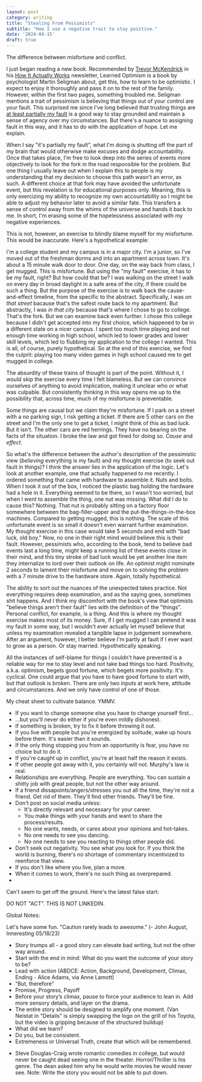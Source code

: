 ```yaml
---
layout: post
category: writing
title: "Stealing From Pessimists"
subtitle: "How I use a negative trait to stay positive."
date: '2024-04-15'
draft: true
---
```


The difference between misfortune and conflict.

I just began reading a new book. Recommended by [Trevor McKendrick](https://www.trevormckendrick.com/) in his [How It Actually Works](https://ckarchive.com/b/mvu7h5hgpnnvxbv5oo45wie9vo0qqb3) newsletter, Learned Optimism is a book by psychologist Martin Seligman about, get this, how to learn to be optimistic. I expect to enjoy it thoroughly and pass it on to the rest of the family. However, within the first two pages, something troubled me. Seligman mentions a trait of pessimism is believing that things out of your control are your fault. This surprised me since I've long believed that trusting things are [at least partially my fault](https://campbellseventeen.substack.com/p/seek-the-blame) is a good way to stay grounded and maintain a sense of agency over my circumstances. But there's a nuance to assigning fault in this way, and it has to do with the application of hope. Let me explain. 

When I say "it's partially my fault", what I'm doing is shutting off the part of my brain that would otherwise make excuses and dodge accountability. Once that takes place, I'm free to look deep into the series of events more objectively to look for the fork in the road responsible for the problem. But one thing I usually leave out when I explain this to people is my understanding that my decision to choose this path wasn't an error, as such. A different choice at that fork may have avoided the unfortunate event, but this revelation is for educational purposes only. Meaning, this is only exercizing my ability to recognize my own accountability so I might be able to adjust my behavior later to avoid a similar fate. This transfers a sense of control away from the whims of the universe and hands it back to me. In short, I'm erasing some of the hopelessness associated with my negative experiences.

This is not, however, an exercise to blindly blame myself for my misfortune. This would be inaccurate. Here's a hypothetical example: 

I'm a college student and my campus is in a major city. I'm a junior, so I've moved out of the freshman dorms and into an apartment across town. It's about a 15 minute walk door to door. One day, on the way back from class, I get mugged. This is misfortune. But using the "my fault" exercise, it has to be my fault, right? But how could that be? I was walking on the street I walk on every day in broad daylight in a safe area of the city, if there could be such a thing. But the purpose of the exercise is to walk back the cause-and-effect timeline, from the specific to the abstract. Specifically, I was _on that street_ bacause that's the safest route back to my apartment. But abstractly, I was _in that city_ because that's where I chose to go to college. That's the fork. But we can examine back even further. I chose this college because I didn't get accepted into my first choice, which happened to be in a different state on a nicer campus. I spent too much time playing and not enough time working in high school, which led to lower grades and lower skill levels, which led to flubbing my application to the college I wanted. This is all, of course, purely hypothetical. So at the end of this exercise, we find the culprit: playing too many video games in high school caused me to get mugged in college. 

The absurdity of these trains of thought is part of the point. Without it, I would skip the exercise every time I felt blameless. But we can convince ourselves of anything to avoid implication, making it unclear who or what was culpable. But consistently thinking in this way opens me up to the possibility that, across time, much of my misfortune is preventable. 

Some things are causal but we claim they're misfortune. If I park on a street with a no parking sign, I risk getting a ticket. If there are 5 other cars on the street and I'm the only one to get a ticket, I might think of this as bad luck. But it isn't. The other cars are red herrings. They have no bearing on the facts of the situation. I broke the law and got fined for doing so. _Cause_ and _effect_.

So what's the difference between the author's description of the pessimistic view (_believing_ everything is my fault) and my thought exercise (to seek out fault in things)? I think the answer lies in the application of the logic. Let's look at another example, one that actually happened to me recently. I ordered something that came with hardware to assemble it. Nuts and bolts. When I took it out of the box, I noticed the plastic bag holding the hardware had a hole in it. Everything seemed to be there, so I wasn't too worried, but when I went to assemble the thing, one nut was missing. What did I do to cause this? Nothing. That nut is probably sitting on a factory floor somewhere between the bag-filler-upper and the put-the-things-in-the-box machines. Compared to getting mugged, this is nothing. The scale of this unfortunate event is so small it doesn't even warrant further examination. My thought exercise in this case would take 5 seconds and end with "bad luck, old boy." Now, no one in their right mind would believe this is their fault. However, pessimists who, according to the book, tend to believe bad events last a long time, might keep a running list of these events close in their mind, and this tiny stroke of bad luck would be yet another line item they internalize to lord over their outlook on life. An optimist might nominate 2 seconds to lament their misfortune and move on to solving the problem with a 7 minute drive to the hardware store. Again, totally hypothetical.

The ability to sort out the nuances of the unexpected takes practice. Not everything requires deep examination, and as the saying goes, sometimes shit happens. And I think my discomfort with the book's view that optimists "believe things aren't their fault" lies with the definition of the "things". Personal conflict, for example, is a thing. And this is where my thought exercise makes most of its money. Sure, if I get mugged I can pretend it was my fault in some way, but I wouldn't ever actually let myself believe that unless my examination revealed a tangible lapse in judgement somewhere. After an argument, however, I better believe I'm partly at fault if I ever want to grow as a person. Or stay married. Hypothetically speaking.

All the instances of self-blame for things I couldn't have prevented is a reliable way for me to stay level and not take bad things too hard. Positivity, a.k.a. optimism, begets good fortune, which begets more positivity. It's cyclical. One could argue that you have to have good fortune to start with, but that outlook is broken. There are only two inputs at work here, attitude and circumstances. And we only have control of one of those.



<!-- This is getting ridiculous. Below, another false start, this time due to having already written an essay very similar. "How to tell if you're an adult." -->

My cheat sheet to cultivate balance. YMMV.

- If you want to change someone else you have to change yourself first...
- ...but you'll never do either if you're even mildly dishonest.
- If something is broken, try to fix it before throwing it out.
- If you live with people but you're energized by solitude, wake up hours before them. It's easier than it sounds.
- If the only thing stopping you from an opportunity is fear, you have no choice but to do it.
- If you're caught up in conflict, you're at least half the reason it exists.
- If other people got away with it, you certainly will not. Murphy's law is real.
- Relationships are everything. People are everything. You can sustain a shitty job with great people, but not the other way around.
- If a friend dissapoints/angers/stresses you out all the time, they're not a friend. Get rid of them. They'll find other friends. They'll be fine.
- Don't post on social media unless: 
  - It's directly relevant and necessary for your career.
  - You make things with your hands and want to share the process/results.
  - No one wants, needs, or cares about your opinions and hot-takes.
  - No one needs to see you dancing.
  - No one needs to see you reacting to things other people did.
- Don't seek out negativity. You see what you look for. If you think the world is burning, there's no shortage of commentary incentivized to reenforce that view.
- If you don't like where you live, plan a move.
- When it comes to work, there's no such thing as overprepared.
- 

Can't seem to get off the ground. Here's the latest false start:

<!-- - {{[[TODO]]}} Is it a skill to refrain from co-opting others' pain unnecessarily?
    - How much is useful vs. how much is selfish/insensitive/uncaring, etc etc

When you find out someone you never met died, do you get sad? No, right? Why would you? You didn't know Janice. But what 

Notes for next time: I used to feel something. Now I feel a split-second pang of killed buzz, but then I feel nothin'. Does it depend on the death? Is an OD the same as a tragedy? Does horrified count? Being affected by it isn't the same as feeling sad about it. What about the person's contributions, and those future contributions that will never be realized? -->

<!-- Something I've been meaning to try: use headings for section transitions -->

DO NOT "ACT". THIS IS NOT LINKEDIN.

Global Notes:

Let's have some fun. "Caution rarely leads to awesome." (- John August, Inneresting 05/18/23)

- Story trumps all - a good story can elevate bad writing, but not the other way around.
- Start with the end in mind: What do you want the outcome of your story to be?
- Lead with action (ABDCE: Action, Background, Development, Climax, Ending - Alice Adams, via Anne Lamott)
- “But, therefore”
- Promise, Progress, Payoff
- Before your story’s climax, pause to force your audience to lean in. Add more sensory details, and layer on the drama.
- The entire story should be designed to amplify one moment. (Van Neistat in "Details" is simply swapping the logo on the grill of his Toyota, but the video is gripping because of the structured buildup)
- What did we learn?
- Do you, but be consistent.
- Extremeness or Universal Truth, create that which will be remembered.

<!-- Candidate note -->
- Steve Douglas-Craig wrote romantic comedies in college, but would never be caught dead seeing one in the theater. Horror/Thriller is his genre. The dean asked him why he would write movies he would never see. Note: Write the story you would not be able to put down.